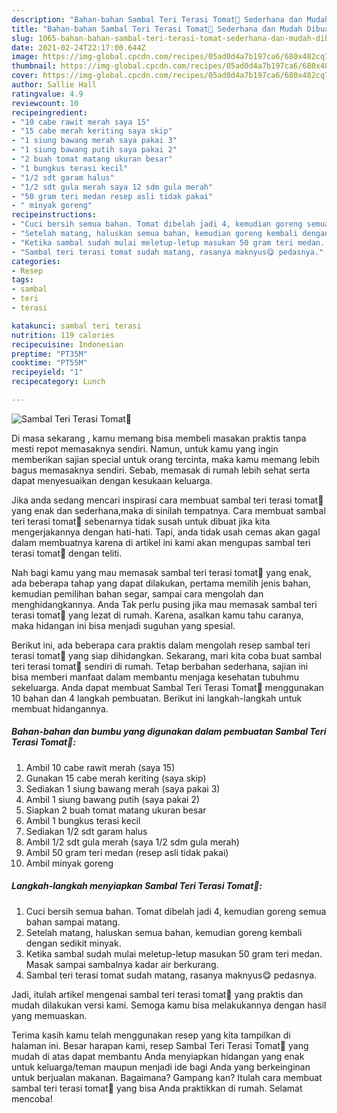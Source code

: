 ```yaml
---
description: "Bahan-bahan Sambal Teri Terasi Tomat🍅 Sederhana dan Mudah Dibuat"
title: "Bahan-bahan Sambal Teri Terasi Tomat🍅 Sederhana dan Mudah Dibuat"
slug: 1065-bahan-bahan-sambal-teri-terasi-tomat-sederhana-dan-mudah-dibuat
date: 2021-02-24T22:17:00.644Z
image: https://img-global.cpcdn.com/recipes/05ad0d4a7b197ca6/680x482cq70/sambal-teri-terasi-tomat🍅-foto-resep-utama.jpg
thumbnail: https://img-global.cpcdn.com/recipes/05ad0d4a7b197ca6/680x482cq70/sambal-teri-terasi-tomat🍅-foto-resep-utama.jpg
cover: https://img-global.cpcdn.com/recipes/05ad0d4a7b197ca6/680x482cq70/sambal-teri-terasi-tomat🍅-foto-resep-utama.jpg
author: Sallie Hall
ratingvalue: 4.9
reviewcount: 10
recipeingredient:
- "10 cabe rawit merah saya 15"
- "15 cabe merah keriting saya skip"
- "1 siung bawang merah saya pakai 3"
- "1 siung bawang putih saya pakai 2"
- "2 buah tomat matang ukuran besar"
- "1 bungkus terasi kecil"
- "1/2 sdt garam halus"
- "1/2 sdt gula merah saya 12 sdm gula merah"
- "50 gram teri medan resep asli tidak pakai"
- " minyak goreng"
recipeinstructions:
- "Cuci bersih semua bahan. Tomat dibelah jadi 4, kemudian goreng semua bahan sampai matang."
- "Setelah matang, haluskan semua bahan, kemudian goreng kembali dengan sedikit minyak."
- "Ketika sambal sudah mulai meletup-letup masukan 50 gram teri medan. Masak sampai sambalnya kadar air berkurang."
- "Sambal teri terasi tomat sudah matang, rasanya maknyus😋 pedasnya."
categories:
- Resep
tags:
- sambal
- teri
- terasi

katakunci: sambal teri terasi 
nutrition: 119 calories
recipecuisine: Indonesian
preptime: "PT35M"
cooktime: "PT55M"
recipeyield: "1"
recipecategory: Lunch

---
```



![Sambal Teri Terasi Tomat🍅](https://img-global.cpcdn.com/recipes/05ad0d4a7b197ca6/680x482cq70/sambal-teri-terasi-tomat🍅-foto-resep-utama.jpg)

Di masa  sekarang , kamu memang bisa membeli masakan praktis tanpa mesti repot memasaknya sendiri. Namun, untuk kamu yang ingin memberikan sajian special untuk orang tercinta, maka kamu memang lebih bagus memasaknya sendiri. Sebab, memasak di rumah lebih sehat serta dapat menyesuaikan dengan kesukaan keluarga.

Jika anda sedang mencari inspirasi cara membuat sambal teri terasi tomat🍅 yang enak dan sederhana,maka di sinilah tempatnya. Cara membuat sambal teri terasi tomat🍅  sebenarnya tidak susah untuk dibuat jika kita mengerjakannya dengan hati-hati. Tapi, anda tidak usah cemas akan gagal dalam membuatnya 
karena di artikel ini kami akan mengupas sambal teri terasi tomat🍅 dengan teliti.  



Nah bagi kamu yang mau memasak sambal teri terasi tomat🍅 yang enak, ada beberapa tahap yang dapat dilakukan, pertama memilih jenis bahan, kemudian pemilihan bahan segar, sampai cara mengolah dan menghidangkannya. Anda Tak perlu pusing jika mau memasak sambal teri terasi tomat🍅 yang lezat di rumah. Karena, asalkan kamu  tahu caranya, maka hidangan ini bisa menjadi suguhan yang spesial.

Berikut ini, ada beberapa cara praktis  dalam mengolah resep sambal teri terasi tomat🍅 yang siap dihidangkan. Sekarang, mari kita coba buat sambal teri terasi tomat🍅 sendiri di rumah. Tetap berbahan sederhana, sajian ini bisa memberi manfaat dalam membantu menjaga kesehatan tubuhmu sekeluarga. Anda dapat membuat Sambal Teri Terasi Tomat🍅 menggunakan 10 bahan dan 4 langkah pembuatan. Berikut ini langkah-langkah untuk membuat hidangannya.

<!--inarticleads1-->

##### Bahan-bahan dan bumbu yang digunakan dalam pembuatan Sambal Teri Terasi Tomat🍅:

1. Ambil 10 cabe rawit merah (saya 15)
1. Gunakan 15 cabe merah keriting (saya skip)
1. Sediakan 1 siung bawang merah (saya pakai 3)
1. Ambil 1 siung bawang putih (saya pakai 2)
1. Siapkan 2 buah tomat matang ukuran besar
1. Ambil 1 bungkus terasi kecil
1. Sediakan 1/2 sdt garam halus
1. Ambil 1/2 sdt gula merah (saya 1/2 sdm gula merah)
1. Ambil 50 gram teri medan (resep asli tidak pakai)
1. Ambil  minyak goreng




<!--inarticleads2-->

##### Langkah-langkah menyiapkan Sambal Teri Terasi Tomat🍅:

1. Cuci bersih semua bahan. Tomat dibelah jadi 4, kemudian goreng semua bahan sampai matang.
1. Setelah matang, haluskan semua bahan, kemudian goreng kembali dengan sedikit minyak.
1. Ketika sambal sudah mulai meletup-letup masukan 50 gram teri medan. Masak sampai sambalnya kadar air berkurang.
1. Sambal teri terasi tomat sudah matang, rasanya maknyus😋 pedasnya.




Jadi, itulah artikel mengenai  sambal teri terasi tomat🍅  yang praktis dan mudah dilakukan versi kami. Semoga kamu bisa melakukannya dengan hasil yang memuaskan. 

Terima kasih kamu telah menggunakan resep yang kita tampilkan di halaman ini. Besar harapan kami, resep  Sambal Teri Terasi Tomat🍅 yang mudah di atas dapat membantu Anda menyiapkan hidangan yang enak untuk keluarga/teman maupun menjadi ide bagi Anda yang berkeinginan untuk berjualan makanan. Bagaimana? Gampang kan? Itulah cara membuat sambal teri terasi tomat🍅 yang bisa Anda praktikkan di rumah. Selamat mencoba!

